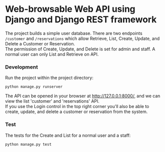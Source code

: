 # Web-browsable Web API using Django and Django REST framework

The project builds a simple user database. There are two endpoints `/customer` and `/reservations` which allow Retrieve, List, Create, Update, and Delete a Customer or Reservation. <br />
The permission of Create, Update, and Delete is set for admin and staff. A normal user can only List and Retrieve on API.

### Development

Run the project within the project directory:

```
python manage.py runserver
```

The API can be opened in your browser at http://127.0.0.1:8000/, and we can view the list 'customer' and 'reservations' API. <br />
If you use the Login control in the top right corner you'll also be able to create, update, and delete a customer or reservation from the system.


### Test

The tests for the Create and List for a normal user and a staff:

```
python manage.py test
```
